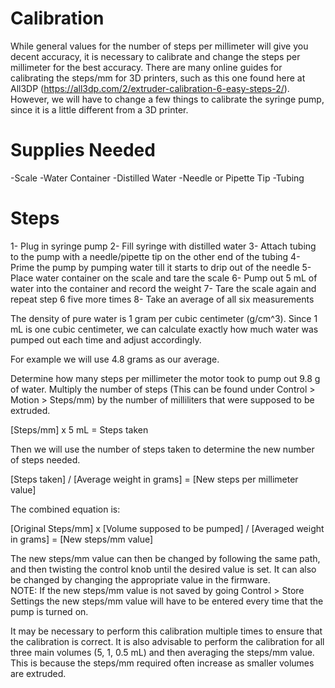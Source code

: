 # Calibration

While general values for the number of steps per millimeter will give you decent accuracy, it is necessary to calibrate and change the steps per millimeter for the best accuracy. There are many online guides for calibrating the steps/mm for 3D printers, such as this one found here at All3DP (https://all3dp.com/2/extruder-calibration-6-easy-steps-2/). However, we will have to change a few things to calibrate the syringe pump, since it is a little different from a 3D printer.

# Supplies Needed

-Scale
-Water Container
-Distilled Water
-Needle or Pipette Tip
-Tubing

# Steps

1- Plug in syringe pump
2- Fill syringe with distilled water
3- Attach tubing to the pump with a needle/pipette tip on the other end of the tubing
4- Prime the pump by pumping water till it starts to drip out of the needle
5- Place water container on the scale and tare the scale
6- Pump out 5 mL of water into the container and record the weight
7- Tare the scale again and repeat step 6 five more times
8- Take an average of all six measurements

The density of pure water is 1 gram per cubic centimeter (g/cm^3). Since 1 mL is one cubic centimeter, we can calculate exactly how much water was pumped out each time and adjust accordingly.

For example we will use 4.8 grams as our average.

Determine how many steps per millimeter the motor took to pump out 9.8 g of water. Multiply the number of steps (This can be found under Control > Motion > Steps/mm) by the number of milliliters that were supposed to be extruded.

  [Steps/mm] x 5 mL = Steps taken

Then we will use the number of steps taken to determine the new number of steps needed.

  [Steps taken] / [Average weight in grams] = [New steps per millimeter value]

The combined equation is:

  [Original Steps/mm] x [Volume supposed to be pumped] / [Averaged weight in grams] = [New steps/mm value]

The new steps/mm value can then be changed by following the same path, and then twisting the control knob until the desired value is set. It can also be changed by changing the appropriate value in the firmware.  
 NOTE: If the new steps/mm value is not saved by going Control > Store Settings the new steps/mm value will have to be entered every time that the pump is turned on.

It may be necessary to perform this calibration multiple times to ensure that the calibration is correct. It is also advisable to perform the calibration for all three main volumes (5, 1, 0.5 mL) and then averaging the steps/mm value. This is because the steps/mm required often increase as smaller volumes are extruded.
